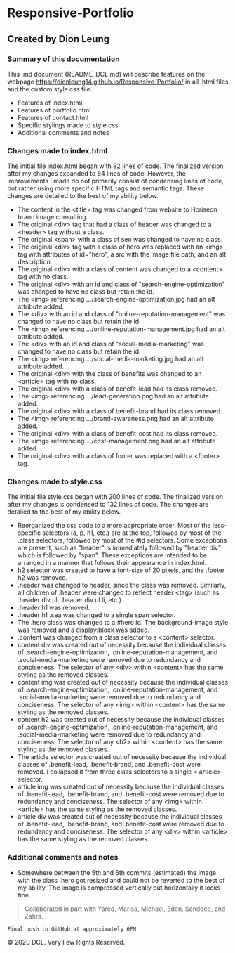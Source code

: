 # Responsive-Portfolio

## Created by Dion Leung

### Summary of this documentation

This .md document (README_DCL.md) will describe features on the webpage https://dionleung14.github.io/Responsive-Portfolio/ in all .html files and the custom style.css file. 
* Features of index.html 
* Features of portfolio.html 
* Features of contact.html 
* Specific stylings made to style.css
* Additional comments and notes

### Changes made to index.html

The initial file index.html began with 82 lines of code. The finalized version after my changes expanded to 84 lines of code. However, the improvements I made do not primarily consist of condensing lines of code, but rather using more specific HTML tags and semantic tags. These changes are detailed to the best of my ability below.
* The content in the &lt;title&gt; tag was changed from website to Horiseon brand image consulting.
* The original &lt;div&gt; tag that had a class of header was changed to a &lt;header&gt; tag without a class.
* The original &lt;span&gt; with a class of seo was changed to have no class.
* The original &lt;div&gt; tag with a class of hero was replaced with an &lt;img&gt; tag with attributes of id="hero", a src with the image file path, and an alt description.
* The original &lt;div&gt; with a class of content was changed to a &lt;content&gt; tag with no class.
* The original &lt;div&gt; with an id and class of "search-engine-optimization" was changed to have no class but retain the id.
* The &lt;img&gt; referencing .../search-engine-optimization.jpg had an alt attribute added.
* The &lt;div&gt; with an id and class of "online-reputation-management" was changed to have no class but retain the id.
* The &lt;img&gt; referencing .../online-reputation-management.jpg had an alt attribute added.
* The &lt;div&gt; with an id and class of "social-media-marketing" was changed to have no class but retain the id.
* The &lt;img&gt; referencing .../social-media-marketing.jpg had an alt attribute added.
* The original &lt;div&gt; with the class of benefits was changed to an &lt;article&gt; tag with no class.
* The original &lt;div&gt; with a class of benefit-lead had its class removed.
* The &lt;img&gt; referencing .../lead-generation.png had an alt attribute added.
* The original &lt;div&gt; with a class of benefit-brand had its class removed.
* The &lt;img&gt; referencing .../brand-awareness.png had an alt attribute added.
* The original &lt;div&gt; with a class of benefit-cost had its class removed.
* The &lt;img&gt; referencing .../cost-management.png had an alt attribute added.
* The original &lt;div&gt; with a class of footer was replaced with a &lt;footer&gt; tag.

### Changes made to style.css

The initial file style.css began with 200 lines of code. The finalized version after my changes is condensed to 132 lines of code. The changes are detailed to the best of my ability below.
* Reorganized the css code to a more appropriate order. Most of the less-specific selectors (a, p, h1, etc.) are at the top, followed by most of the .class selectors, followed by most of the #id selectors. Some exceptions are present, such as "header" is immediately followed by "header div" which is followed by "span". These exceptions are intended to be arranged in a manner that follows their appearance in index.html.
* h2 selector was created to have a font-size of 20 pixels, and the .footer h2 was removed.
* .header was changed to header, since the class was removed. Similarly, all children of .header were changed to reflect header &lt;tag&gt; (such as .header div ul, .header div ul li, etc.)
* .header h1 was removed.
* .header h1 .sea was changed to a single span selector.
* The .hero class was changed to a #hero id. The background-image style was removed and a display:block was added.
* .content was changed from a class selector to a &lt;content&gt; selector.
* content div was created out of necessity because the individual classes of .search-engine-optimization, .online-reputation-management, and .social-media-marketing were removed due to redundancy and conciseness. The selector of any &lt;div&gt; within &lt;content&gt; has the same styling as the removed classes.
* content img was created out of necessity because the individual classes of .search-engine-optimization, .online-reputation-management, and .social-media-marketing were removed due to redundancy and conciseness. The selector of any &lt;img&gt; within &lt;content&gt; has the same styling as the removed classes.
* content h2 was created out of necessity because the individual classes of .search-engine-optimization, .online-reputation-management, and .social-media-marketing were removed due to redundancy and conciseness. The selector of any &lt;h2&gt; within &lt;content&gt; has the same styling as the removed classes.
* The article selector was created out of necessity because the individual classes of .benefit-lead, .benefit-brand, and .benefit-cost were removed. I collapsed it from three class selectors to a single &lt; article&gt; selector.
* article img was created out of necessity because the individual classes of .benefit-lead, .benefit-brand, and .benefit-cost were removed due to redundancy and conciseness. The selector of any &lt;img&gt; within &lt;article&gt; has the same styling as the removed classes.
* article div was created out of necessity because the individual classes of .benefit-lead, .benefit-brand, and .benefit-cost were removed due to redundancy and conciseness. The selector of any &lt;div&gt; within &lt;article&gt; has the same styling as the removed classes.

### Additional comments and notes

* Somewhere between the 5th and 6th commits (estimated) the image with the class .hero got resized and could not be reverted to the best of my ability. The image is compressed vertically but horizontally it looks fine.

> Collaborated in part with Yared, Marisa, Michael, Eden, Sandeep, and Zahra.

```
Final push to GitHub at approximately 6PM
```

© 2020 DCL. Very Few Rights Reserved.

